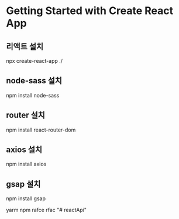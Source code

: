 # Getting Started with Create React App

## 리액트 설치

npx create-react-app ./

## node-sass 설치

npm install node-sass

## router 설치

npm install react-router-dom

## axios 설치

npm install axios

## gsap 설치

npm install gsap

yarm npm
rafce
rfac
"# reactApi" 
